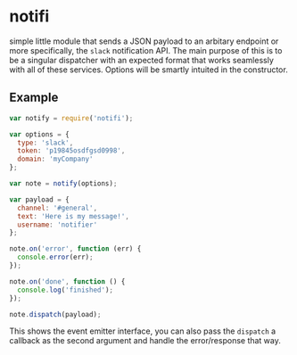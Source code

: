 # notifi

simple little module that sends a JSON payload to an arbitary endpoint or more
specifically, the `slack` notification API. The main purpose of
this is to be a singular dispatcher with an expected format that works
seamlessly with all of these services. Options will be smartly intuited in the
constructor.

## Example

```js
var notify = require('notifi');

var options = {
  type: 'slack',
  token: 'p19845osdfgsd0998',
  domain: 'myCompany'
};

var note = notify(options);

var payload = {
  channel: '#general',
  text: 'Here is my message!',
  username: 'notifier'
};

note.on('error', function (err) {
  console.error(err);
});

note.on('done', function () {
  console.log('finished');
});

note.dispatch(payload);

```

This shows the event emitter interface, you can also pass the `dispatch`
a callback as the second argument and handle the error/response that way.
